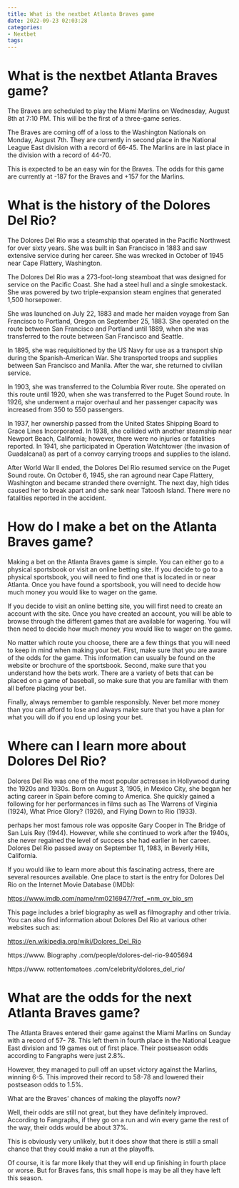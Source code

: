 ```yaml
---
title: What is the nextbet Atlanta Braves game
date: 2022-09-23 02:03:28
categories:
- Nextbet
tags:
---
```



#  What is the nextbet Atlanta Braves game?

The Braves are scheduled to play the Miami Marlins on Wednesday, August 8th at 7:10 PM. This will be the first of a three-game series.

The Braves are coming off of a loss to the Washington Nationals on Monday, August 7th. They are currently in second place in the National League East division with a record of 66-45. The Marlins are in last place in the division with a record of 44-70.

This is expected to be an easy win for the Braves. The odds for this game are currently at -187 for the Braves and +157 for the Marlins.

#  What is the history of the Dolores Del Rio?

The Dolores Del Rio was a steamship that operated in the Pacific Northwest for over sixty years. She was built in San Francisco in 1883 and saw extensive service during her career. She was wrecked in October of 1945 near Cape Flattery, Washington.

The Dolores Del Rio was a 273-foot-long steamboat that was designed for service on the Pacific Coast. She had a steel hull and a single smokestack. She was powered by two triple-expansion steam engines that generated 1,500 horsepower.

She was launched on July 22, 1883 and made her maiden voyage from San Francisco to Portland, Oregon on September 25, 1883. She operated on the route between San Francisco and Portland until 1889, when she was transferred to the route between San Francisco and Seattle.

In 1895, she was requisitioned by the US Navy for use as a transport ship during the Spanish-American War. She transported troops and supplies between San Francisco and Manila. After the war, she returned to civilian service.

In 1903, she was transferred to the Columbia River route. She operated on this route until 1920, when she was transferred to the Puget Sound route. In 1926, she underwent a major overhaul and her passenger capacity was increased from 350 to 550 passengers.

In 1937, her ownership passed from the United States Shipping Board to Grace Lines Incorporated. In 1938, she collided with another steamship near Newport Beach, California; however, there were no injuries or fatalities reported. In 1941, she participated in Operation Watchtower (the invasion of Guadalcanal) as part of a convoy carrying troops and supplies to the island.

After World War II ended, the Dolores Del Rio resumed service on the Puget Sound route. On October 6, 1945, she ran aground near Cape Flattery, Washington and became stranded there overnight. The next day, high tides caused her to break apart and she sank near Tatoosh Island. There were no fatalities reported in the accident.

#  How do I make a bet on the Atlanta Braves game?

Making a bet on the Atlanta Braves game is simple. You can either go to a physical sportsbook or visit an online betting site. If you decide to go to a physical sportsbook, you will need to find one that is located in or near Atlanta. Once you have found a sportsbook, you will need to decide how much money you would like to wager on the game.

If you decide to visit an online betting site, you will first need to create an account with the site. Once you have created an account, you will be able to browse through the different games that are available for wagering. You will then need to decide how much money you would like to wager on the game.

No matter which route you choose, there are a few things that you will need to keep in mind when making your bet. First, make sure that you are aware of the odds for the game. This information can usually be found on the website or brochure of the sportsbook. Second, make sure that you understand how the bets work. There are a variety of bets that can be placed on a game of baseball, so make sure that you are familiar with them all before placing your bet.

Finally, always remember to gamble responsibly. Never bet more money than you can afford to lose and always make sure that you have a plan for what you will do if you end up losing your bet.

#  Where can I learn more about Dolores Del Rio?

Dolores Del Rio was one of the most popular actresses in Hollywood during the 1920s and 1930s. Born on August 3, 1905, in Mexico City, she began her acting career in Spain before coming to America. She quickly gained a following for her performances in films such as The Warrens of Virginia (1924), What Price Glory? (1926), and Flying Down to Rio (1933).

 perhaps her most famous role was opposite Gary Cooper in The Bridge of San Luis Rey (1944). However, while she continued to work after the 1940s, she never regained the level of success she had earlier in her career. Dolores Del Rio passed away on September 11, 1983, in Beverly Hills, California.

If you would like to learn more about this fascinating actress, there are several resources available. One place to start is the entry for Dolores Del Rio on the Internet Movie Database (IMDb):

https://www.imdb.com/name/nm0216947/?ref_=nm_ov_bio_sm

This page includes a brief biography as well as filmography and other trivia. You can also find information about Dolores Del Rio at various other websites such as:

https://en.wikipedia.org/wiki/Dolores_Del_Rio

https://www. Biography .com/people/dolores-del-rio-9405694

https://www. rottentomatoes .com/celebrity/dolores_del_rio/

#  What are the odds for the next Atlanta Braves game?

The Atlanta Braves entered their game against the Miami Marlins on Sunday with a record of 57- 78. This left them in fourth place in the National League East division and 19 games out of first place. Their postseason odds according to Fangraphs were just 2.8%.

However, they managed to pull off an upset victory against the Marlins, winning 6-5. This improved their record to 58-78 and lowered their postseason odds to 1.5%.

What are the Braves' chances of making the playoffs now?

Well, their odds are still not great, but they have definitely improved. According to Fangraphs, if they go on a run and win every game the rest of the way, their odds would be about 37%.

This is obviously very unlikely, but it does show that there is still a small chance that they could make a run at the playoffs.

Of course, it is far more likely that they will end up finishing in fourth place or worse. But for Braves fans, this small hope is may be all they have left this season.